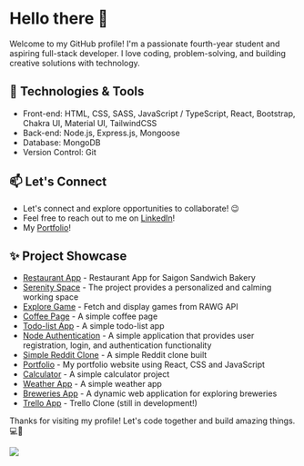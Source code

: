 # Hello there 👋

Welcome to my GitHub profile! I'm a passionate fourth-year student and aspiring full-stack developer. I love coding, problem-solving, and building creative solutions with technology.

## 🔧 Technologies & Tools

- Front-end: HTML, CSS, SASS, JavaScript / TypeScript, React, Bootstrap, Chakra UI, Material UI, TailwindCSS
- Back-end: Node.js, Express.js, Mongoose
- Database: MongoDB
- Version Control: Git

## 📫 Let's Connect

- Let's connect and explore opportunities to collaborate! 😉
- Feel free to reach out to me on [LinkedIn](https://www.linkedin.com/in/khang-nguyen3902)!
- My [Portfolio](https://kudoo39.github.io/react-portfolio)!

## ✨ Project Showcase
* [Restaurant App](https://github.com/Kudoo39/restaurant-app) - Restaurant App for Saigon Sandwich Bakery
* [Serenity Space](https://github.com/Kudoo39/serenity-space) - The project provides a personalized and calming working space
* [Explore Game](https://github.com/Kudoo39/clone-game-website) - Fetch and display games from RAWG API
* [Coffee Page](https://github.com/Kudoo39/coffee-page) - A simple coffee page
* [Todo-list App](https://github.com/Kudoo39/todo-list-app) - A simple todo-list app
* [Node Authentication](https://github.com/Kudoo39/node-authentication) - A simple application that provides user registration, login, and authentication functionality
* [Simple Reddit Clone](https://github.com/Kudoo39/react-redux-project) - A simple Reddit clone built
* [Portfolio](https://github.com/Kudoo39/react-portfolio) - My portfolio website using React, CSS and JavaScript
* [Calculator](https://github.com/Kudoo39/calculator-app) - A simple calculator project
* [Weather App](https://github.com/Kudoo39/Weather-app) - A simple weather app
* [Breweries App](https://github.com/Kudoo39/fs17-week3-React-public) - A dynamic web application for exploring breweries
* [Trello App](https://github.com/Kudoo39/trello-project) - Trello Clone (still in development!)

Thanks for visiting my profile! Let's code together and build amazing things. 💻🚀

![](https://komarev.com/ghpvc/?username=Kudoo39e&color=lightgrey)
